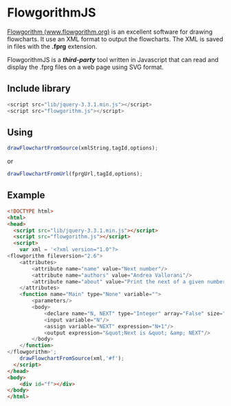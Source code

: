 # FlowgorithmJS
[Flowgorithm (www.flowgorithm.org)](http://www.flowgorithm.org) is an excellent software for drawing flowcharts. 
It use an XML format to output the flowcharts. The XML is saved in files with the **.fprg** extension.

FlowgorithmJS is a **_third-party_** tool written in Javascript that can read and display the .fprg files on a web page using SVG format.

## Include library
```js
<script src="lib/jquery-3.3.1.min.js"></script>
<script src="flowgorithm.js"></script>
```

## Using

```js
drawFlowchartFromSource(xmlString,tagId,options);
```
or

```js
drawFlowchartFromUrl(fprgUrl,tagId,options);
```

## Example
```html
<!DOCTYPE html>
<html>
<head>
  <script src="lib/jquery-3.3.1.min.js"></script>
  <script src="flowgorithm.js"></script>
  <script>
    var xml = '<?xml version="1.0"?>
<flowgorithm fileversion="2.6">
    <attributes>
        <attribute name="name" value="Next number"/>
        <attribute name="authors" value="Andrea Vallorani"/>
        <attribute name="about" value="Print the next of a given number"/>
    </attributes>
    <function name="Main" type="None" variable="">
        <parameters/>
        <body>
            <declare name="N, NEXT" type="Integer" array="False" size=""/>
            <input variable="N"/>
            <assign variable="NEXT" expression="N+1"/>
            <output expression="&quot;Next is &quot; &amp; NEXT"/>
        </body>
    </function>
</flowgorithm>';
    drawFlowchartFromSource(xml,'#f');
  </script>
</head>
<body>
    <div id="f"></div>
</body>
</html>
```
